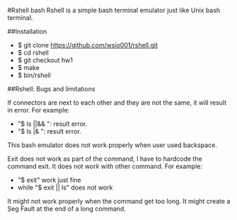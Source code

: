 #Rshell bash
Rshell is a simple bash terminal emulator just like Unix bash terminal.

##Installation
* $ git clone https://github.com/wsio001/rshell.git
* $ cd rshell
* $ git checkout hw1
* $ make
* $ bin/rshell

##Rshell: Bugs and limitations

If connectors are next to each other and they are not the same, it will result in error. For example:
* "$ ls ||&& ": result error.
* "$ ls |& ": result error.

This bash emulator does not work properly when user used backspace.

Exit does not work as part of the command, I have to hardcode the command exit. It does not work with other command. For example:
* "$ exit" work just fine 
* while "$ exit || ls" does not work

It might not work properly when the command get too long.
It might create a Seg Fault at the end of a long command.
